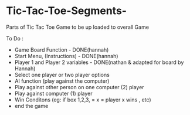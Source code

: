# Tic-Tac-Toe-Segments-
Parts of Tic Tac Toe Game to be up loaded to overall Game 

To Do :

- Game Board Function - DONE(hannah)
- Start Menu, (Instructions) - DONE(hannah)
- Player 1 and Player 2 variables - DONE(nathan & adapted for board by Hannah)  
- Select one player or two player options 
- AI function (play against the computer)
- Play against other person on one computer (2) player
- Play against computer (1) player 
- Win Conditons (eg:  if box 1,2,3, = x = player x wins , etc) 
- end the game 


